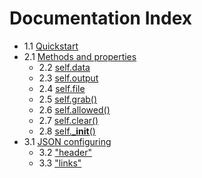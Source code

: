 # Documentation Index

* 1.1 [Quickstart](quickstart.md)
* 2.1 [Methods and properties](methods/index.md)
	* 2.2 [self.data](methods/data.md)
	* 2.3 [self.output](methods/output.md)
	* 2.4 [self.file](methods/file.md)
	* 2.5 [self.grab()](methods/grab.md)
	* 2.6 [self.allowed()](methods/allowed.md)
	* 2.7 [self.clear()](methods/clear.md)
	* 2.8 [self.___init__()](methods/init.md)
* 3.1 [JSON configuring](keys/index.md)
	* 3.2 ["header"](keys/header.md)
	* 3.3 ["links"](keys/links.md)